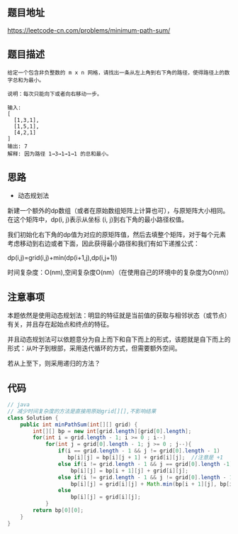 ## 题目地址
https://leetcode-cn.com/problems/minimum-path-sum/

## 题目描述
```
给定一个包含非负整数的 m x n 网格，请找出一条从左上角到右下角的路径，使得路径上的数字总和为最小。

说明：每次只能向下或者向右移动一步。

输入:
[
  [1,3,1],
  [1,5,1],
  [4,2,1]
]
输出: 7
解释: 因为路径 1→3→1→1→1 的总和最小。
```

## 思路

- 动态规划法

新建一个额外的dp数组（或者在原始数组矩阵上计算也可），与原矩阵大小相同。在这个矩阵中，dp(i, j)表示从坐标 (i, j)到右下角的最小路径权值。

我们初始化右下角的dp值为对应的原矩阵值，然后去填整个矩阵，对于每个元素考虑移动到右边或者下面，因此获得最小路径和我们有如下递推公式：

dp(i,j)=grid(i,j)+min(dp(i+1,j),dp(i,j+1))

时间复杂度：O(nm),空间复杂度O(nm）（在使用自己的环境中的复杂度为O(nm)）

## 注意事项

本题依然是使用动态规划法：明显的特征就是当前值的获取与相邻状态（或节点）有关，并且存在起始点和终点的特征。

并且动态规划法可以依题意分为自上而下和自下而上的形式，该题就是自下而上的形式：从叶子到根部，采用迭代循环的方式，但需要额外空间。

若从上至下，则采用递归的方法？

## 代码
```java
// java
// 减少时间复杂度的方法是直接用原始grid[][],不影响结果
class Solution {
    public int minPathSum(int[][] grid) {
        int[][] bp = new int[grid.length][grid[0].length];
        for(int i = grid.length - 1; i >= 0 ; i--)
            for(int j = grid[0].length - 1; j >= 0 ; j--){
                if(i == grid.length - 1 && j != grid[0].length - 1)
                   bp[i][j] = bp[i][j + 1] + grid[i][j];  //注意是 +1
                else if(i != grid.length - 1 && j == grid[0].length -1)
                    bp[i][j] = bp[i + 1][j] + grid[i][j];
                else if(i != grid.length - 1 && j != grid[0].length - 1)
                    bp[i][j] = grid[i][j] + Math.min(bp[i + 1][j], bp[i][j + 1]);
                else
                    bp[i][j] = grid[i][j]; 
            }
        return bp[0][0];
    }
}
```

